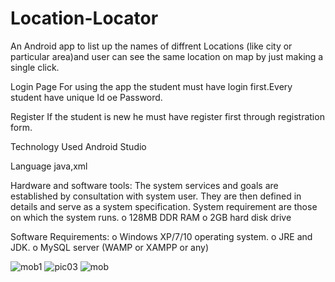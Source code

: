 # Location-Locator

An Android app to list up the names of diffrent Locations (like city or particular area)and user can see the same location on map by just making a single click.

Login Page For using the app the student must have login first.Every student have unique Id oe Password.

Register If the student is new he must have register first through registration form.

Technology Used Android Studio 

Language java,xml

Hardware and software tools: The system services and goals are established by consultation with system user. They are then defined in details and serve as a system specification. System requirement are those on which the system runs. o 128MB DDR RAM o 2GB hard disk drive

Software Requirements: o Windows XP/7/10 operating system. o JRE and JDK. o MySQL server (WAMP or XAMPP or any)



![mob1](https://user-images.githubusercontent.com/57304666/82603398-979d2980-9b80-11ea-8680-26cc69428b20.jpg)
![pic03](https://user-images.githubusercontent.com/57304666/82603399-979d2980-9b80-11ea-99d7-599266244cf1.jpg)
![mob](https://user-images.githubusercontent.com/57304666/82603396-97049300-9b80-11ea-9b04-150bbf7da180.jpg)
